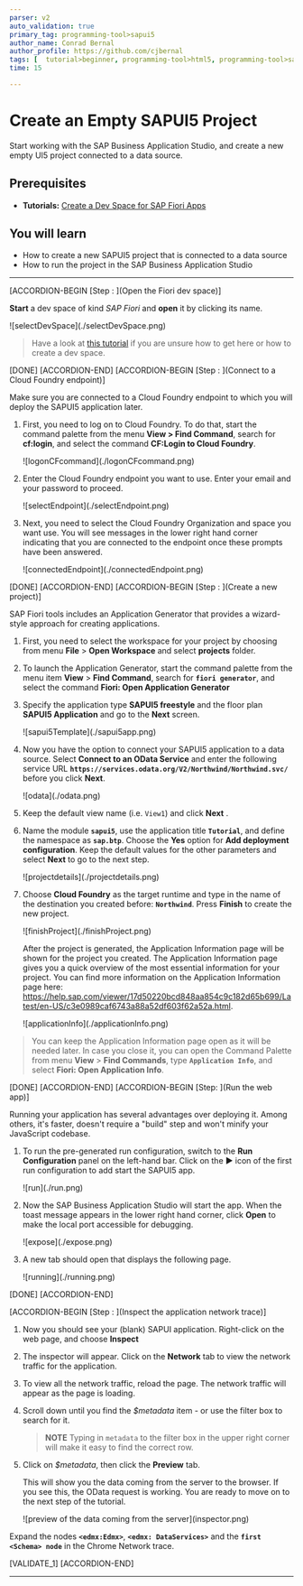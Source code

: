```yaml
---
parser: v2
auto_validation: true
primary_tag: programming-tool>sapui5
author_name: Conrad Bernal
author_profile: https://github.com/cjbernal
tags: [  tutorial>beginner, programming-tool>html5, programming-tool>sapui5, software-product>sap-btp-cloud-foundry-environment, software-product>sap-business-application-studio ]
time: 15

---
```


# Create an Empty SAPUI5 Project
<!-- description --> Start working with the SAP Business Application Studio, and create a new empty UI5 project connected to a data source.

## Prerequisites  
- **Tutorials:**  [Create a Dev Space for SAP Fiori Apps](appstudio-devspace-fiori-create)

## You will learn  
  - How to create a new SAPUI5 project that is connected to a data source
  - How to run the project in the SAP Business Application Studio

---
[ACCORDION-BEGIN [Step : ](Open the Fiori dev space)]


**Start** a dev space of kind *SAP Fiori* and **open** it by clicking its name.

<!-- border -->![selectDevSpace](./selectDevSpace.png)

> Have a look at [this tutorial](appstudio-devspace-fiori-create) if you are unsure how to get here or how to create a dev space.


[DONE]
[ACCORDION-END]
[ACCORDION-BEGIN [Step : ](Connect to a Cloud Foundry endpoint)]

Make sure you are connected to a Cloud Foundry endpoint to which you will deploy the SAPUI5 application later.

1. First, you need to log on to Cloud Foundry. To do that, start the command palette from the menu **View > Find Command**, search for **cf:login**, and select the command **CF:Login to Cloud Foundry**.

    <!-- border -->![logonCFcommand](./logonCFcommand.png)


2. Enter the Cloud Foundry endpoint you want to use. Enter your email and your password to proceed.

    <!-- border -->![selectEndpoint](./selectEndpoint.png)

3. Next, you need to select the Cloud Foundry Organization and space you want use. You will see messages in the lower right hand corner indicating that you are connected to the endpoint once these prompts have been answered.

    <!-- border -->![connectedEndpoint](./connectedEndpoint.png)


[DONE]
[ACCORDION-END]
[ACCORDION-BEGIN [Step : ](Create a new project)]

SAP Fiori tools includes an Application Generator that provides a wizard-style approach for creating applications.

1. First, you need to select the workspace for your project by choosing from menu **File** > **Open Workspace** and select **projects** folder.

2. To launch the Application Generator, start the command palette from the menu item **View** > **Find Command**, search for **`fiori generator`**, and select the command **Fiori: Open Application Generator**


3. Specify the application type **SAPUI5 freestyle** and the floor plan **SAPUI5 Application** and go to the **Next** screen.

    <!-- border -->![sapui5Template](./sapui5app.png)

4. Now you have the option to connect your SAPUI5 application to a data source. Select **Connect to an OData Service** and enter the following service URL **`https://services.odata.org/V2/Northwind/Northwind.svc/`** before you click **Next**.

    <!-- border -->![odata](./odata.png)

5. Keep the default view name (i.e. `View1`) and click **Next** .

6. Name the module **`sapui5`**, use the application title **`Tutorial`**, and define the namespace as **`sap.btp`**. Choose the **Yes** option for **Add deployment configuration**. Keep the default values for the other parameters and select **Next** to go to the next step.

      <!-- border -->![projectdetails](./projectdetails.png)

7. Choose **Cloud Foundry** as the target runtime and type in the name of the destination you created before: **`Northwind`**. Press **Finish** to create the new project.


      <!-- border -->![finishProject](./finishProject.png)

      After the project is generated, the Application Information page will be shown for the project you created. The Application Information page gives you a quick overview of the most essential information for your project. You can find more information on the Application Information page here: <https://help.sap.com/viewer/17d50220bcd848aa854c9c182d65b699/Latest/en-US/c3e0989caf6743a88a52df603f62a52a.html>.

      <!-- border -->![applicationInfo](./applicationInfo.png)

>You can keep the Application Information page open as it will be needed later. In case you close it, you can open the Command Palette from menu **View** > **Find Commands**, type **`Application Info`**, and select **Fiori: Open Application Info**.

[DONE]
[ACCORDION-END]
[ACCORDION-BEGIN [Step: ](Run the web app)]

Running your application has several advantages over deploying it. Among others, it's faster, doesn't require a "build" step and won't minify your JavaScript codebase.

1. To run the pre-generated run configuration, switch to the **Run Configuration** panel on the left-hand bar. Click on the **▶** icon of the first run configuration to add start the SAPUI5 app.

    <!-- border -->![run](./run.png)


2. Now the SAP Business Application Studio will start the app. When the toast message appears in the lower right hand corner, click **Open** to make the local port accessible for debugging.

    <!-- border -->![expose](./expose.png)


3. A new tab should open that displays the following page.

    <!-- border -->![running](./running.png)


[DONE]
[ACCORDION-END]

[ACCORDION-BEGIN [Step : ](Inspect the application network trace)]

1. Now you should see your (blank) SAPUI application. Right-click on the web page, and choose **Inspect**


3.  The inspector will appear.  Click on the **Network** tab to view the network traffic for the application.

4.  To view all the network traffic, reload the page.  The network traffic will appear as the page is loading.

5.  Scroll down until you find the *$metadata* item - or use the filter box to search for it.  

    > **NOTE** Typing in `metadata` to the filter box in the upper right corner will make it easy to find the correct row.

6.  Click on *$metadata*, then click the **Preview** tab.

    This will show you the data coming from the server to the browser.  If you see this, the OData request is working.  You are ready to move on to the next step of the tutorial.

    <!-- border -->![preview of the data coming from the server](inspector.png)

Expand the nodes **`<edmx:Edmx>`**, **`<edmx: DataServices>`** and the **`first <Schema> node`** in the Chrome Network trace.

[VALIDATE_1]
[ACCORDION-END]

---
